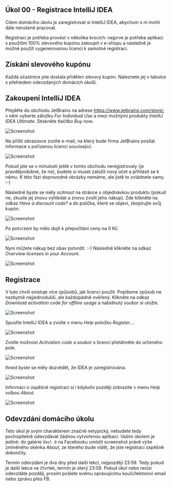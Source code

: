 Úkol 00 - Registrace IntelliJ IDEA
----------------------------------

Cílem domácího úkolu je zaregistrovat si IntelliJ IDEA, abychom s ní mohli dále nerušeně pracovat.

Registraci je potřeba provést v několika krocích: nejprve je potřeba aplikaci s použitím 100% slevového kupónu zakoupit
v e-shopu a následně je možné použít vygenerovanou licenci k samotné registraci.

## Získání slevového kupónu

Každá účastnice jste dostala přidělen slevový kupón. Naleznete jej v tabulce s přehledem odevzdaných domácích úkolů.

## Zakoupení IntelliJ IDEA

Přejděte do obchodu JetBrains na adrese https://www.jetbrains.com/store/, v něm vyberte záložku *For Individual Use* a
mezi možnými produkty *IntelliJ IDEA Ultimate*. Stiskněte tlačítko *Buy now*.

![Screenshot](img/ukol00-store-idea.png)

Na příští obrazovce zvolte e-mail, na který bude firma JetBrains posílat informace s pořízenou licencí související.

![Screenshot](img/ukol00-store-e-mail.png)

Pokud jste se v minulosti ještě v tomto obchodu neregistrovaly (je pravděpodobné, že ne), budete si muset založit nový
účet a přihlásit se k němu. K této fázi doprovodné obrázky nemáme, ale jistě to zvládnete samy. :-)

Následně byste se měly ocitnout na stránce s objednávkou produktu (pokud ne, zkuste jej znovu vyhledat a znovu zvolit
jeho nákup). Zde klikněte na odkaz *Have a discount code?* a do políčka, které se objeví, zkopírujte svůj kupón.

![Screenshot](img/ukol00-order-checkout.png)

Po potvrzení by mělo dojít k přepočítání ceny na 0 Kč.

![Screenshot](img/ukol00-free-checkout.png)

Nyní můžete nákup bez obav potvrdit. :-) Následně klikněte na odkaz *Overview licenses in your Account*.

![Screenshot](img/ukol00-free-checkout-confirmation.png)

## Registrace

V tuto chvíli existuje více způsobů, jak licenci použít. Popíšeme způsob ne nezbytně nejjednodušší, ale každopádně
ověřený. Klikněte na odkaz *Download activation code for offline usage* a nabídnutý soubor si uložte.

![Screenshot](img/ukol00-licenses.png)

Spusťte IntelliJ IDEA a zvolte v menu *Help* položku *Register...*.

![Screenshot](img/ukol00-help.png)

Zvolte možnost *Activation code* a soubor s licencí přetáhněte do určeného pole.

![Screenshot](img/ukol00-license-activation.png)

Ihned byste se měly dozvědět, že IDEA je zaregistrována.

![Screenshot](img/ukol00-registration.png)

Informaci o úspěšné registraci si i kdykoliv později zobrazíte v menu *Help* volbou *About*.

![Screenshot](img/ukol00-help-about.png)

## Odevzdání domácího úkolu

Teto úkol je svým charakterem značně netypický, nebudete tedy pochopitelně odevzdávat žádnou vytvořenou aplikaci. Vaším
úkolem je jediné: do galerie `Úkol 0` na Facebooku umístit screenshot právě výše zmíněného okénka *About*, ze kterého
bude vidět, že jste registraci úspěšně dokončily.

Termín odevzdání je dva dny před další lekcí, nejpozději 23:59.
Tedy pokud je další lekce ve čtvrtek, termín je úterý 23:59.
Pokud úkol nebo revizi odevzdáte později,
prosím pošlete svému opravujícímu kouči/lektorovi email nebo zprávu přes FB.
